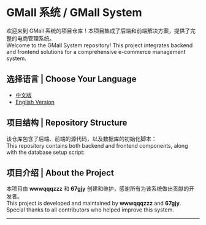 # GMall 系统 / GMall System

欢迎来到 GMall 系统的项目仓库！本项目集成了后端和前端解决方案，提供了完整的电商管理系统。  
Welcome to the GMall System repository! This project integrates backend and frontend solutions for a comprehensive e-commerce management system.

## 选择语言 | Choose Your Language

- [中文版](README_CN.md)
- [English Version](README_EN.md)

## 项目结构 | Repository Structure

该仓库包含了后端、前端的源代码，以及数据库的初始化脚本：  
This repository contains both backend and frontend components, along with the database setup script:





## 项目介绍 | About the Project

本项目由 **wwwqqqzzz** 和 **67gjy** 创建和维护，感谢所有为该系统做出贡献的开发者。  
This project is developed and maintained by **wwwqqqzzz** and **67gjy**. Special thanks to all contributors who helped improve this system.

---